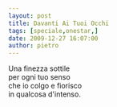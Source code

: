 ```yaml
---
layout: post
title: Davanti Ai Tuoi Occhi
tags: [speciale,onestar,]
date: 2009-12-27 16:07:00
author: pietro
---
```

Una finezza sottile<br/>per ogni tuo senso<br/>che io colgo e fiorisco<br/>in qualcosa d'intenso.
